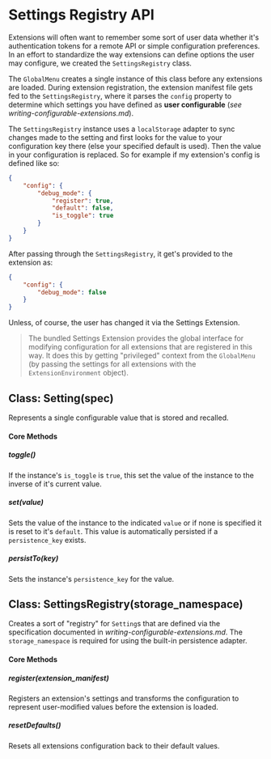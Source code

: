 Settings Registry API
=====================

Extensions will often want to remember some sort of user data whether it's authentication tokens for a remote API or simple configuration preferences. In an effort to standardize the way extensions can define options the user may configure, we created the `SettingsRegistry` class.

The `GlobalMenu` creates a single instance of this class before any extensions are loaded. During extension registration, the extension manifest file gets fed to the `SettingsRegistry`, where it parses the `config` property to determine which settings you have defined as **user configurable** (*see writing-configurable-extensions.md*). 

The `SettingsRegistry` instance uses a `localStorage` adapter to sync changes made to the setting and first looks for the value to your configuration key there (else your specified default is used). Then the value in your configuration is replaced. So for example if my extension's config is defined like so:

```json
{
    "config": {
        "debug_mode": {
            "register": true,
            "default": false,
            "is_toggle": true
        }
    }
}
```

After passing through the `SettingsRegistry`, it get's provided to the extension as:

```json
{
    "config": {
        "debug_mode": false
    }
}
```

Unless, of course, the user has changed it via the Settings Extension. 

> The bundled Settings Extension provides the global interface for modifying configuration for all extensions that are registered in this way. It does this by getting "privileged" context from the `GlobalMenu` (by passing the settings for all extensions with the `ExtensionEnvironment` object).

## Class: Setting(spec)

Represents a single configurable value that is stored and recalled.

#### Core Methods

##### toggle()

If the instance's `is_toggle` is `true`, this set the value of the instance to the inverse of it's current value.

##### set(value)

Sets the value of the instance to the indicated `value` or if none is specified it is reset to it's `default`. This value is automatically persisted if a `persistence_key` exists.

##### persistTo(key)

Sets the instance's `persistence_key` for the value.


## Class: SettingsRegistry(storage_namespace)

Creates a sort of "registry" for `Setting`s that are defined via the specification documented in *writing-configurable-extensions.md*. The `storage_namespace` is required for using the built-in persistence adapter.

#### Core Methods

##### register(extension_manifest)

Registers an extension's settings and transforms the configuration to represent user-modified values before the extension is loaded.

##### resetDefaults()

Resets all extensions configuration back to their default values.
